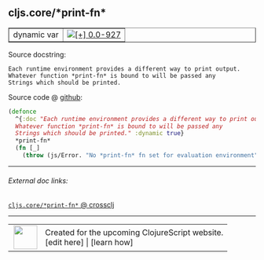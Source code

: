 ## cljs.core/\*print-fn\*



 <table border="1">
<tr>
<td>dynamic var</td>
<td><a href="https://github.com/cljsinfo/cljs-api-docs/tree/0.0-927"><img valign="middle" alt="[+] 0.0-927" title="Added in 0.0-927" src="https://img.shields.io/badge/+-0.0--927-lightgrey.svg"></a> </td>
</tr>
</table>







Source docstring:

```
Each runtime environment provides a different way to print output.
Whatever function *print-fn* is bound to will be passed any
Strings which should be printed.
```


Source code @ [github](https://github.com/clojure/clojurescript/blob/r3297/src/main/cljs/cljs/core.cljs#L29-L35):

```clj
(defonce
  ^{:doc "Each runtime environment provides a different way to print output.
  Whatever function *print-fn* is bound to will be passed any
  Strings which should be printed." :dynamic true}
  *print-fn*
  (fn [_]
    (throw (js/Error. "No *print-fn* fn set for evaluation environment"))))
```

<!--
Repo - tag - source tree - lines:

 <pre>
clojurescript @ r3297
└── src
    └── main
        └── cljs
            └── cljs
                └── <ins>[core.cljs:29-35](https://github.com/clojure/clojurescript/blob/r3297/src/main/cljs/cljs/core.cljs#L29-L35)</ins>
</pre>

-->

---



###### External doc links:

[`cljs.core/*print-fn*` @ crossclj](http://crossclj.info/fun/cljs.core.cljs/*print-fn*.html)<br>

---

 <table>
<tr><td>
<img valign="middle" align="right" width="48px" src="http://i.imgur.com/Hi20huC.png">
</td><td>
Created for the upcoming ClojureScript website.<br>
[edit here] | [learn how]
</td></tr></table>

[edit here]:https://github.com/cljsinfo/cljs-api-docs/blob/master/cljsdoc/cljs.core_STARprint-fnSTAR.cljsdoc
[learn how]:https://github.com/cljsinfo/cljs-api-docs/wiki/cljsdoc-files

<!--

This information was too distracting to show to readers, but I'll leave it
commented here since it is helpful to:

- pretty-print the data used to generate this document
- and show how to retrieve that data



The API data for this symbol:

```clj
{:ns "cljs.core",
 :name "*print-fn*",
 :docstring "Each runtime environment provides a different way to print output.\nWhatever function *print-fn* is bound to will be passed any\nStrings which should be printed.",
 :type "dynamic var",
 :source {:code "(defonce\n  ^{:doc \"Each runtime environment provides a different way to print output.\n  Whatever function *print-fn* is bound to will be passed any\n  Strings which should be printed.\" :dynamic true}\n  *print-fn*\n  (fn [_]\n    (throw (js/Error. \"No *print-fn* fn set for evaluation environment\"))))",
          :title "Source code",
          :repo "clojurescript",
          :tag "r3297",
          :filename "src/main/cljs/cljs/core.cljs",
          :lines [29 35]},
 :full-name "cljs.core/*print-fn*",
 :full-name-encode "cljs.core_STARprint-fnSTAR",
 :history [["+" "0.0-927"]]}

```

Retrieve the API data for this symbol:

```clj
;; from Clojure REPL
(require '[clojure.edn :as edn])
(-> (slurp "https://raw.githubusercontent.com/cljsinfo/cljs-api-docs/catalog/cljs-api.edn")
    (edn/read-string)
    (get-in [:symbols "cljs.core/*print-fn*"]))
```

-->
